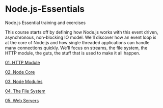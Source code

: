 # Node.js-Essentials
Node.js Essential training and exercises

This course starts off by defining how Node.js works with this event driven, asynchronous, non-blocking IO model. We'll discover how an event loop is at the core of Node.js and how single threaded applications can handle many connections quickly. We'll focus on streams, the file system, the HTTP module, the guts, the stuff that is used to make it all happen.

[01. HTTP Module](https://github.com/BlueInf/Node.js-Essentials/tree/master/HTTP%20Module)

[02. Node Core](https://github.com/BlueInf/Node.js-Essentials/tree/master/Node%20Core)

[03. Node Modules](https://github.com/BlueInf/Node.js-Essentials/tree/master/Node%20Modules)

[04. The File System](https://github.com/BlueInf/Node.js-Essentials/tree/master/The%20File%20System)

[05. Web Servers](https://github.com/BlueInf/Node.js-Essentials/tree/master/Web%20Servers)

